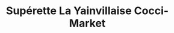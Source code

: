 ---
title: "Supérette La Yainvillaise Cocci-Market"
url: /yainville/superette-la-yainvillaise-cocci-market/
shop: commodité
---